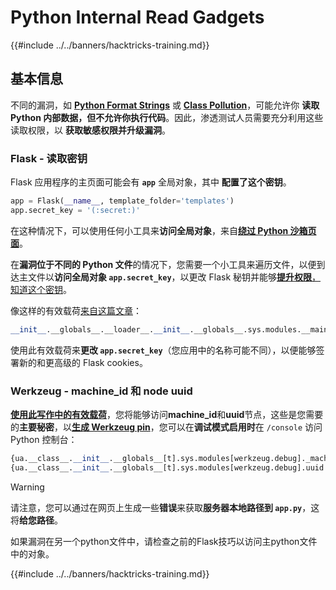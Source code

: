 # Python Internal Read Gadgets

{{#include ../../banners/hacktricks-training.md}}

## 基本信息

不同的漏洞，如 [**Python Format Strings**](bypass-python-sandboxes/index.html#python-format-string) 或 [**Class Pollution**](class-pollution-pythons-prototype-pollution.md)，可能允许你 **读取 Python 内部数据，但不允许你执行代码**。因此，渗透测试人员需要充分利用这些读取权限，以 **获取敏感权限并升级漏洞**。

### Flask - 读取密钥

Flask 应用程序的主页面可能会有 **`app`** 全局对象，其中 **配置了这个密钥**。
```python
app = Flask(__name__, template_folder='templates')
app.secret_key = '(:secret:)'
```
在这种情况下，可以使用任何小工具来**访问全局对象**，来自[**绕过 Python 沙箱页面**](bypass-python-sandboxes/)。

在**漏洞位于不同的 Python 文件**的情况下，您需要一个小工具来遍历文件，以便到达主文件以**访问全局对象 `app.secret_key`**，以更改 Flask 秘钥并能够[**提升权限**，知道这个密钥](../../network-services-pentesting/pentesting-web/flask.md#flask-unsign)。

像这样的有效载荷[来自这篇文章](https://ctftime.org/writeup/36082)：
```python
__init__.__globals__.__loader__.__init__.__globals__.sys.modules.__main__.app.secret_key
```
使用此有效载荷来**更改 `app.secret_key`**（您应用中的名称可能不同），以便能够签署新的和更高级的 Flask cookies。

### Werkzeug - machine_id 和 node uuid

[**使用此写作中的有效载荷**](https://vozec.fr/writeups/tweedle-dum-dee/)，您将能够访问**machine_id**和**uuid**节点，这些是您需要的**主要秘密**，以[**生成 Werkzeug pin**](../../network-services-pentesting/pentesting-web/werkzeug.md)，您可以在**调试模式启用时**在 `/console` 访问 Python 控制台：
```python
{ua.__class__.__init__.__globals__[t].sys.modules[werkzeug.debug]._machine_id}
{ua.__class__.__init__.__globals__[t].sys.modules[werkzeug.debug].uuid._node}
```
> [!WARNING]
> 请注意，您可以通过在网页上生成一些**错误**来获取**服务器本地路径到 `app.py`**，这将**给您路径**。

如果漏洞在另一个python文件中，请检查之前的Flask技巧以访问主python文件中的对象。

{{#include ../../banners/hacktricks-training.md}}
